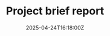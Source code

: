 ---
title: Project brief report
linkTitle: Project brief report
date: '2025-04-24T16:18:00Z'
weight: 1
description: Project brief report indicates a draft status with low priority, verified
  ownership by Ryan Laird, and internal visibility. Risk management and notes sections
  are currently empty.
draft: false
ref: project-brief-report
---